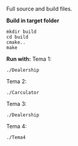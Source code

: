 Full source and build files.

**Build in target folder**
```
mkdir build 
cd build 
cmake.. 
make
``` 

**Run with:**
Tema 1:
```
./Dealership
```

Tema 2:
```
./Carculator
```

Tema 3:
```
./Dealership
```

Tema 4:
```
./Tema4
```
